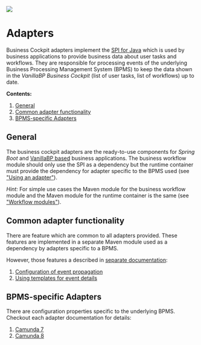 ![](../readme/vanillabp-headline.png)

# Adapters

Business Cockpit adapters implement the [SPI for Java](../spi-for-java) which is used by business applications
to provide business data about user tasks and workflows. They are responsible for processing
events of the underlying Business Processing Management System (BPMS) to keep the data shown in the
*VanillaBP Business Cockpit* (list of user tasks, list of workflows) up to date.

**Contents:**
1. [General](#general)
1. [Common adapter functionality]()
1. [BPMS-specific Adapters](#bpms-specific-adapters)

## General

The business cockpit adapters are the ready-to-use components for *Spring Boot* and [VanillaBP based](https://github.com/vanillabp/spi-for-java) 
business applications. The business workflow module should only use the SPI as a dependency but the
runtime container must provide the dependency for adapter specific to the BPMS used
(see ["Using an adapter"](../spi-for-java#using-an-adapter)).

*Hint:* For simple use cases the Maven module
for the business workflow module and the Maven module for the runtime container is the same
(see ["Workflow modules"](https://github.com/vanillabp/spring-boot-support?tab=readme-ov-file#workflow-modules)).

## Common adapter functionality

There are feature which are common to all adapters provided. These features are implemented in a
separate Maven module used as a dependency by adapters specific to a BPMS.

However, those features a described in [separate documentation](./commons):

1. [Configuration of event propagation](./commons#configuration-of-event-propagation)
1. [Using templates for event details](./commons#using-templates-for-event-details)

## BPMS-specific Adapters

There are configuration properties specific to the underlying BPMS. Checkout each adapter documentation
for details:

1. [Camunda 7](./camunda7)
1. [Camunda 8](./camunda8)
